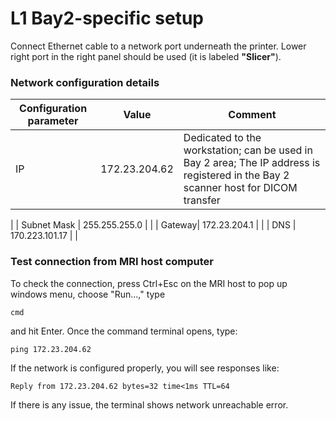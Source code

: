 # L1 Bay2-specific setup

Connect Ethernet cable to a network port underneath the printer. Lower right port in the right panel should be used (it is labeled **"Slicer"**).

### Network configuration details

| Configuration parameter | Value | Comment
| -- | -- | -- |
| IP | 172.23.204.62 | Dedicated to the workstation; can be used in Bay 2 area; The IP address is registered in the Bay 2 scanner host for DICOM transfer
 |
| Subnet Mask | 255.255.255.0 | |
| Gateway| 172.23.204.1 | |
| DNS | 170.223.101.17 | |

### Test connection from MRI host computer
To check the connection, press Ctrl+Esc on the MRI host to pop up windows menu, choose "Run...," type 

```
cmd
```

and hit Enter. Once the command terminal opens, type:

```
ping 172.23.204.62
```

If the network is configured properly, you will see responses like:

```
Reply from 172.23.204.62 bytes=32 time<1ms TTL=64
```
If there is any issue, the terminal shows network unreachable error.







